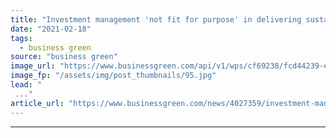 ```yaml
---
title: "Investment management 'not fit for purpose' in delivering sustainable wealth creation"
date: "2021-02-18"
tags: 
  - business green
source: "business green"
image_url: "https://www.businessgreen.com/api/v1/wps/cf69238/fcd44239-ef1c-438f-802e-da6311c9db92/5/iw-climate-change-renewable-011-185x114.jpg"
image_fp: "/assets/img/post_thumbnails/95.jpg"
lead: "
 ..."
article_url: "https://www.businessgreen.com/news/4027359/investment-management-fit-purpose-delivering-sustainable-wealth-creation"
---
```


---
